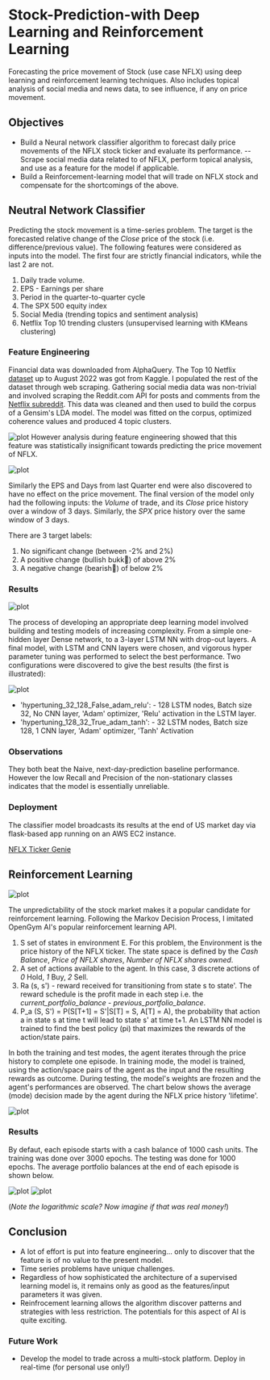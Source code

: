 # Stock-Prediction-with Deep Learning and Reinforcement Learning

Forecasting the price movement of Stock (use case NFLX) using deep learning and reinforcement learning techniques. Also includes topical analysis of social media and news data, to see influence, if any on price movement.
<candle stick>

## Objectives

- Build a Neural network classifier algorithm to forecast daily price movements of the NFLX stock ticker and evaluate its performance.
  -- Scrape social media data related to of NFLX, perform topical analysis, and use as a feature for the model if applicable.
- Build a Reinforcement-learning model that will trade on NFLX stock and compensate for the shortcomings of the above.

## Neutral Network Classifier

Predicting the stock movement is a time-series problem. The target is the forecasted relative change of the _Close_ price of the stock (i.e. difference/previous value). The following features were considered as inputs into the model. The first four are strictly financial indicators, while the last 2 are not.

1. Daily trade volume.
2. EPS - Earnings per share
3. Period in the quarter-to-quarter cycle
4. The SPX 500 equity index
5. Social Media (trending topics and sentiment analysis)
6. Netflix Top 10 trending clusters (unsupervised learning with KMeans clustering)

### Feature Engineering

Financial data was downloaded from AlphaQuery. The Top 10 Netflix [dataset](https://www.kaggle.com/datasets/dhruvildave/netflix-top-10-tv-shows-and-films) up to August 2022 was got from Kaggle. I populated the rest of the dataset through web scraping. Gathering social media data was non-trivial and involved scraping the Reddit.com API for posts and comments from the [Netflix subreddit](https://www.reddit.com/r/netflix/). This data was cleaned and then used to build the corpus of a Gensim's LDA model. The model was fitted on the corpus, optimized coherence values and produced 4 topic clusters.

![plot](images/lda4wordcloud.png)
However analysis during feature engineering showed that this feature was statistically insignificant towards predicting the price movement of NFLX.

![plot](images/sentiment_analysis.png)

Similarly the EPS and Days from last Quarter end were also discovered to have no effect on the price movement. The final version of the model only had the following inputs: the _Volume_ of trade, and its _Close_ price history over a window of 3 days. Similarly, the _SPX_ price history over the same window of 3 days.

There are 3 target labels:

1. No significant change (between -2% and 2%)
2. A positive change (bullish bukk🐂) of above 2%
3. A negative change (bearish🐻) of below 2%

### Results

![plot](images/clf_results.png)

The process of developing an appropriate deep learning model involved building and testing models of increasing complexity. From a simple one-hidden layer Dense network, to a 3-layer LSTM NN with drop-out layers. A final model, with LSTM and CNN layers were chosen, and vigorous hyper parameter tuning was performed to select the best performance. Two configurations were discovered to give the best results (the first is illustrated):

![plot](images/clf_model.png)

- 'hypertuning_32_128_False_adam_relu': - 128 LSTM nodes, Batch size 32, No CNN layer, 'Adam' optimizer, 'Relu' activation in the LSTM layer.
- 'hypertuning_128_32_True_adam_tanh': - 32 LSTM nodes, Batch size 128, 1 CNN layer, 'Adam' optimizer, 'Tanh' Activation

### Observations

They both beat the Naive, next-day-prediction baseline performance.
However the low Recall and Precision of the non-stationary classes indicates that the model is essentially unreliable.

### Deployment

The classifier model broadcasts its results at the end of US market day via flask-based app running on an AWS EC2 instance.

[NFLX Ticker Genie](http://ec2-18-220-177-255.us-east-2.compute.amazonaws.com:8000/)

## Reinforcement Learning

![plot](images/markov_process.png)

The unpredictability of the stock market makes it a popular candidate for reinforcement learning. Following the Markov Decision Process, I imitated OpenGym AI's popular reinforcement learning API.

1. S set of states in environment E. For this problem, the Environment is the price history of the NFLX ticker. The state space is defined by the _Cash Balance_, _Price of NFLX shares_, _Number of NFLX shares owned_.
2. A set of actions available to the agent. In this case, 3 discrete actions of _0_ Hold, _1_ Buy, _2_ Sell.
3. Ra (s, s') - reward received for transitioning from state s to state'. The reward schedule is the profit made in each step i.e. the _current_portfolio_balance_ - _previous_portfolio_balance_.
4. P_a (S, S') = P(S[T+1] = S'|S[T] = S, A[T] = A), the probability that action a in state s at time t will lead to state s' at time t+1. An LSTM NN model is trained to find the best policy (pi) that maximizes the rewards of the action/state pairs.

In both the training and test modes, the agent iterates through the price history to complete one episode. In training mode, the model is trained, using the action/space pairs of the agent as the input and the resulting rewards as outcome. During testing, the model's weights are frozen and the agent's performances are observed. The chart below shows the average (mode) decision made by the agent during the NFLX price history 'lifetime'.

![plot](images/rl_actions.png)

### Results

By defaut, each episode starts with a cash balance of 1000 cash units. The training was done over 3000 epochs. The testing was done for 1000 epochs. The average portfolio balances at the end of each episode is shown below.

![plot](images/rl_training_portfolio.png)
![plot](images/rl_testing_portfolio.png)

(_Note the logarithmic scale? Now imagine if that was real money!_)

## Conclusion

- A lot of effort is put into feature engineering... only to discover that the feature is of no value to the present model.
- Time series problems have unique challenges.
- Regardless of how sophisticated the architecture of a supervised learning model is, it remains only as good as the features/input parameters it was given.
- Reinfrocement learning allows the algorithm discover patterns and strategies with less restriction. The potentials for this aspect of AI is quite exciting.

### Future Work

- Develop the model to trade across a multi-stock platform. Deploy in real-time (for personal use only!)
